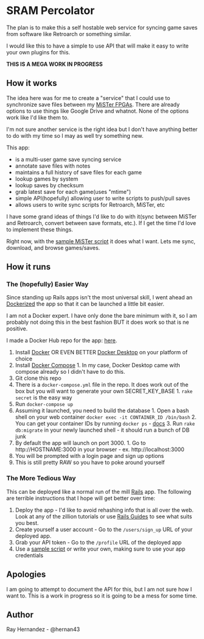 # SRAM Percolator

The plan is to make this a self hostable web service for syncing game saves from software like Retroarch or something similar. 

I would like this to have a simple to use API that will make it easy to write your own plugins for this.

**THIS IS A MEGA WORK IN PROGRESS**

## How it works

The idea here was for me to create a "service" that I could use to synchronize save files between my [MiSTer FPGAs](https://github.com/MiSTer-devel/Main_MiSTer/wiki). There are already options to use things like Google Drive and whatnot. None of the options work like I'd like them to. 

I'm not sure another service is the right idea but I don't have anything better to do with my time so I may as well try something new. 

This app:

* is a multi-user game save syncing service
* annotate save files with notes
* maintains a full history of save files for each game
* lookup games by system
* lookup saves by checksum
* grab latest save for each game(uses "mtime")
* simple API(hopefully) allowing user to write scripts to push/pull saves
* allows users to write sync scripts for Retroarch, MiSTer, etc

I have some grand ideas of things I'd like to do with it(sync between MiSTer and Retroarch, convert between save formats, etc.). If I get the time I'd love to implement these things. 

Right now, with the [sample MiSTer script](https://github.com/hernan43/sram_percolator/blob/master/sample_scripts/mister_saves_sync.sh) it does what I want. Lets me sync, download, and browse games/saves.

## How it runs

### The (hopefully) Easier Way

Since standing up Rails apps isn't the most universal skill, I went ahead an [Dockerized](https://docker.org) the app so that it can be launched a little bit easier.

I am not a Docker expert. I have only done the bare minimum with it, so I am probably not doing this in the best fashion BUT it does work so that is ne positive.

I made a Docker Hub repo for the app: [here](https://hub.docker.com/r/hernan43/sram_percolator).

  1. Install [Docker](https://docker.org) OR EVEN BETTER [Docker Desktop](https://www.docker.com/products/docker-desktop) on your platform of choice
  2. Install [Docker Compose](https://docs.docker.com/compose/install/)
    1.  In my case, Docker Desktop came with compose already so I didn't have to do this. 
  2. Git clone this repo
  3. There is a `docker-compose.yml` file in the repo. It does work out of the box but you will want to generate your own SECRET_KEY_BASE
    1.  `rake secret` is the easy way
  4. Run `docker-compose up`
  5. Assuming it launched, you need to build the database
    1. Open a bash shell on your web container `docker exec -it CONTAINER_ID /bin/bash`
    2. You can get your container IDs by running `docker ps` - [docs](https://docs.docker.com/engine/reference/commandline/ps/)
    3. Run `rake db:migrate` in your newly launched shell - it should run a bunch of DB junk
  6. By default the app will launch on port 3000. 
    1. Go to http://HOSTNAME:3000 in your browser - ex. http://localhost:3000
  7. You will be prompted with a login page and sign up options
  8. This is still pretty RAW so you have to poke around yourself

### The More Tedious Way

This can be deployed like a normal run of the mill [Rails](https://rubyonrails.org/) app. The following are terrible instructions that I hope will get better over time:

  1. Deploy the app - I'd like to avoid rehashing info that is all over the web. Look at any of the zillion tutorials or use [Rails Guides](https://guides.rubyonrails.org/) to see what suits you best.
  2. Create yourself a user account - Go to the `/users/sign_up` URL of your deployed app.
  3. Grab your API token - Go to the `/profile` URL of the deployed app
  4. Use a [sample script](https://github.com/hernan43/sram_percolator/tree/master/sample_scripts) or write your own, making sure to use your app credentials

## Apologies

I am going to attempt to document the API for this, but I am not sure how I want to. This is a work in progress so it is going to be a mess for some time.


## Author
Ray Hernandez - @hernan43